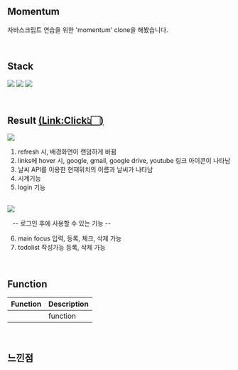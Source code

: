## Momentum

자바스크립트 연습을 위한 'momentum' clone을 해봤습니다.

<br>

## Stack

<p>
<!-- Code logo -->
<img src="https://img.shields.io/badge/HTML-E34F26?style=flat-square&logo=HTML5&logoColor=white"/>
<img src="https://img.shields.io/badge/CSS-1572B6?style=flat-square&logo=CSS3&logoColor=white"/>
<img src="https://img.shields.io/badge/Javascript-F7DF1E?style=flat-square&logo=JavaScript&logoColor=black"/>
</p>

<br>

## Result <a href="https://yang-ah.github.io/Momentum/">(<u>Link:Click</u>👆🏻)<a/>

<img src="https://user-images.githubusercontent.com/97151214/201289893-3790b183-a8d2-4f3d-953a-79c45691721d.gif" />

1. refresh 시, 배경화면이 랜덤하게 바뀜
2. links에 hover 시, google, gmail, google drive, youtube 링크 아이콘이 나타남
3. 날씨 API를 이용한 현재위치의 이름과 날씨가 나타남
4. 시계기능
5. login 기능
   <br><br>

<img src="https://user-images.githubusercontent.com/97151214/201290054-9bfa40cc-5e3c-444b-b7f5-5525f5259e4b.gif" />

&nbsp;&nbsp;&nbsp;-- 로그인 후에 사용할 수 있는 기능 --
<br>

6. main focus 입력, 등록, 체크, 삭제 가능
   <br>
7. todolist 작성가능 등록, 삭제 가능

<br>

## Function

| Function | Description |
| -------- | ----------- |
|          | function    |

<br>

## 느낀점
